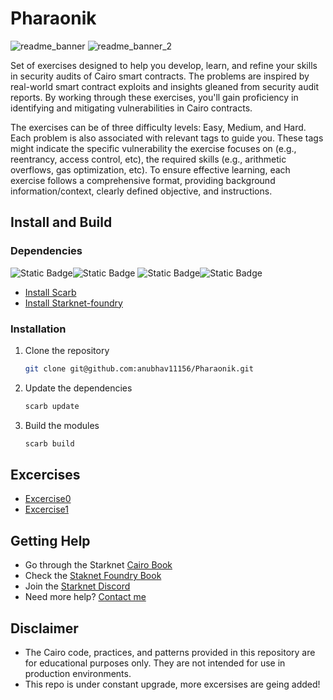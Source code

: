 # Pharaonik
![readme_banner](https://github.com/anubhav11156/Pharaonik/assets/86551390/301576ba-c612-43d9-a392-ff1cc4ec025d)
![readme_banner_2](https://github.com/anubhav11156/Pharaonik/assets/86551390/0acdad19-0308-4718-9c13-04a648a156cc)

Set of exercises designed to help you develop, learn, and refine your skills in security audits of Cairo smart contracts. The problems are inspired by real-world smart contract exploits and insights gleaned from security audit reports. By working through these exercises, you'll gain proficiency in identifying and mitigating vulnerabilities in Cairo contracts.

The exercises can be of three difficulty levels: Easy, Medium, and Hard. Each problem is also associated with relevant tags to guide you. These tags might indicate the specific vulnerability the exercise focuses on (e.g., reentrancy, access control, etc), the required skills (e.g., arithmetic overflows, gas optimization, etc). To ensure effective learning, each exercise follows a comprehensive format, providing background information/context, clearly defined objective, and instructions.

## Install and Build
### Dependencies
![Static Badge](https://img.shields.io/badge/Scarb-gray?style=flat-square)![Static Badge](https://img.shields.io/badge/%20v2.5.4-blue?style=flat-square)  ![Static Badge](https://img.shields.io/badge/%20Starknet%20Foundry-gray?style=flat-square)![Static Badge](https://img.shields.io/badge/%20v0.18.0-blue?style=flat-square)
- [Install Scarb](https://docs.swmansion.com/scarb/download.html)
- [Install Starknet-foundry](https://github.com/foundry-rs/starknet-foundry)
### Installation
1. Clone the repository
   ```bash
   git clone git@github.com:anubhav11156/Pharaonik.git
   ```
2. Update the dependencies
   ```bash
   scarb update
   ```
3. Build the modules
   ```bash
   scarb build
   ```
## Excercises
- [Excercise0](https://github.com/anubhav11156/Pharaonik/tree/main/src/excercises/excercise0)
- [Excercise1](https://github.com/anubhav11156/Pharaonik/tree/main/src/excercises/excercise1)

## Getting Help
- Go through the Starknet [Cairo Book](https://book.cairo-lang.org/)
- Check the [Staknet Foundry Book](https://foundry-rs.github.io/starknet-foundry/)
- Join the [Starknet Discord](https://discord.com/invite/qypnmzkhbc)
- Need more help? [Contact me](https://twitter.com/subsix_)
## Disclaimer
- The Cairo code, practices, and patterns provided in this repository are for educational purposes only. They are not intended for use in production environments.
- This repo is under constant upgrade, more excersises are geing added!


